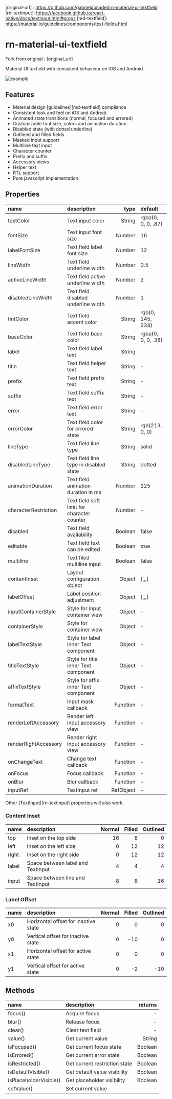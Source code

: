 [example-url]: https://cloud.githubusercontent.com/assets/2055622/24325711/eaa4ff08-11af-11e7-8550-2504c1580979.gif
[original-url] : https://github.com/gabrieldonadel/rn-material-ui-textfield
[rn-textinput]: https://facebook.github.io/react-native/docs/textinput.html#props
[md-textfield]: https://material.io/guidelines/components/text-fields.html

# rn-material-ui-textfield

Fork from original : [original_url]

Material UI texfield with consistent behaviour on iOS and Android

![example][example-url]

## Features

- Material design [guidelines][md-textfield] compliance
- Consistent look and feel on iOS and Android
- Animated state transitions (normal, focused and errored)
- Customizable font size, colors and animation duration
- Disabled state (with dotted underline)
- Outlined and filled fields
- Masked input support
- Multiline text input
- Character counter
- Prefix and suffix
- Accessory views
- Helper text
- RTL support
- Pure javascript implementation

## Properties

| name                 | description                                 |      type | default                 |
| :------------------- | :------------------------------------------ | --------: | :---------------------- |
| textColor            | Text input color                            |    String | rgba(0, 0, 0, .87)      |
| fontSize             | Text input font size                        |    Number | 16                      |
| labelFontSize        | Text field label font size                  |    Number | 12                      |
| lineWidth            | Text field underline width                  |    Number | 0.5                     |
| activeLineWidth      | Text field active underline width           |    Number | 2                       |
| disabledLineWidth    | Text field disabled underline width         |    Number | 1                       |
| tintColor            | Text field accent color                     |    String | rgb(0, 145, 234)        |
| baseColor            | Text field base color                       |    String | rgba(0, 0, 0, .38)      |
| label                | Text field label text                       |    String | -                       |
| title                | Text field helper text                      |    String | -                       |
| prefix               | Text field prefix text                      |    String | -                       |
| suffix               | Text field suffix text                      |    String | -                       |
| error                | Text field error text                       |    String | -                       |
| errorColor           | Text field color for errored state          |    String | rgb(213, 0, 0)          |
| lineType             | Text field line type                        |    String | solid                   |
| disabledLineType     | Text field line type in disabled state      |    String | dotted                  |
| animationDuration    | Text field animation duration in ms         |    Number | 225                     |
| characterRestriction | Text field soft limit for character counter |    Number | -                       |
| disabled             | Text field availability                     |   Boolean | false                   |
| editable             | Text field text can be edited               |   Boolean | true                    |
| multiline            | Text filed multiline input                  |   Boolean | false                   |
| contentInset         | Layout configuration object                 |    Object | [{...}](#content-inset) |
| labelOffset          | Label position adjustment                   |    Object | [{...}](#label-offset)  |
| inputContainerStyle  | Style for input container view              |    Object | -                       |
| containerStyle       | Style for container view                    |    Object | -                       |
| labelTextStyle       | Style for label inner Text component        |    Object | -                       |
| titleTextStyle       | Style for title inner Text component        |    Object | -                       |
| affixTextStyle       | Style for affix inner Text component        |    Object | -                       |
| formatText           | Input mask callback                         |  Function | -                       |
| renderLeftAccessory  | Render left input accessory view            |  Function | -                       |
| renderRightAccessory | Render right input accessory view           |  Function | -                       |
| onChangeText         | Change text callback                        |  Function | -                       |
| onFocus              | Focus callback                              |  Function | -                       |
| onBlur               | Blur callback                               |  Function | -                       |
| inputRef             | TextInput ref                               | RefObject | -                       |

Other [TextInput][rn-textinput] properties will also work.

### Content Inset

| name  | description                       | Normal | Filled | Outlined |
| :---- | :-------------------------------- | -----: | -----: | -------: |
| top   | Inset on the top side             |     16 |      8 |        0 |
| left  | Inset on the left side            |      0 |     12 |       12 |
| right | Inset on the right side           |      0 |     12 |       12 |
| label | Space between label and TextInput |      4 |      4 |        4 |
| input | Space between line and TextInput  |      8 |      8 |       16 |

### Label Offset

| name | description                          | Normal | Filled | Outlined |
| :--- | :----------------------------------- | -----: | -----: | -------: |
| x0   | Horizontal offset for inactive state |      0 |      0 |        0 |
| y0   | Vertical offset for inactive state   |      0 |    -10 |        0 |
| x1   | Horizontal offset for active state   |      0 |      0 |        0 |
| y1   | Vertical offset for active state     |      0 |     -2 |      -10 |

## Methods

| name                   | description                   | returns |
| :--------------------- | :---------------------------- | ------: |
| focus()                | Acquire focus                 |       - |
| blur()                 | Release focus                 |       - |
| clear()                | Clear text field              |       - |
| value()                | Get current value             |  String |
| isFocused()            | Get current focus state       | Boolean |
| isErrored()            | Get current error state       | Boolean |
| isRestricted()         | Get current restriction state | Boolean |
| isDefaultVisible()     | Get default value visibility  | Boolean |
| isPlaceholderVisible() | Get placeholder visibility    | Boolean |
| setValue()             | Set current value             |       - |
